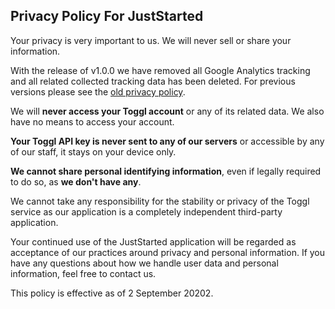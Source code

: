 ## Privacy Policy For JustStarted
Your privacy is very important to us. We will never sell or share your information.

With the release of v1.0.0 we have removed all Google Analytics tracking and all related collected tracking data has been deleted. For previous versions please see the [old privacy policy](https://github.com/jacobpretorius/JustStarted/blob/master/Privacy-Policy-v0.9.2.md).

We will **never access your Toggl account** or any of its related data. We also have no means to access your account.

**Your Toggl API key is never sent to any of our servers** or accessible by any of our staff, it stays on your device only.

**We cannot share personal identifying information**, even if legally required to do so, as **we don't have any**.

We cannot take any responsibility for the stability or privacy of the Toggl service as our application is a completely independent third-party application.

Your continued use of the JustStarted application will be regarded as acceptance of our practices around privacy and personal information. If you have any questions about how we handle user data and personal information, feel free to contact us.

This policy is effective as of 2 September 20202.
